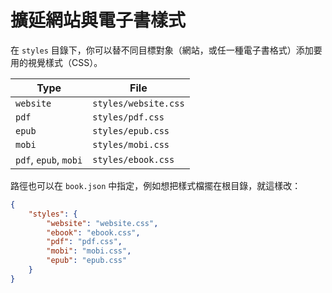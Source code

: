 # 擴延網站與電子書樣式

在 `styles` 目錄下，你可以替不同目標對象（網站，或任一種電子書格式）添加要用的視覺樣式（CSS）。

| Type | File |
| ---- | ---- |
| `website` | `styles/website.css` |
| `pdf` | `styles/pdf.css` |
| `epub` | `styles/epub.css` |
| `mobi` | `styles/mobi.css` |
| `pdf`, `epub`, `mobi` | `styles/ebook.css` |


路徑也可以在 `book.json` 中指定，例如想把樣式檔擺在根目錄，就這樣改：

```json
{
    "styles": {
        "website": "website.css",
        "ebook": "ebook.css",
        "pdf": "pdf.css",
        "mobi": "mobi.css",
        "epub": "epub.css"
    }
}
```